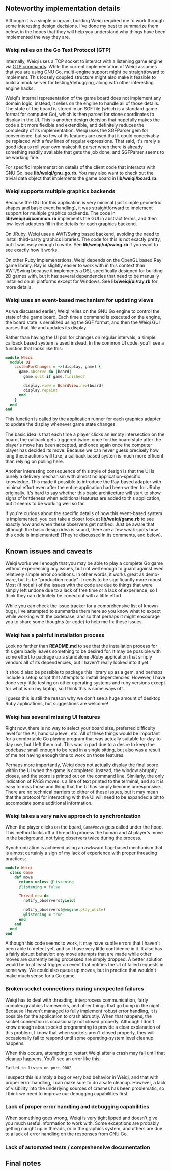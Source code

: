 ## Noteworthy implementation details

Although it is a simple program, building Weiqi required me to work
through some interesting design decisions. I've done my best to summarize 
them below, in the hopes that they will help you understand why things 
have been implemented the way they are.

### Weiqi relies on the Go Text Protocol (GTP)

Internally, Weiqi uses a TCP socket to interact
with a listening game engine via [GTP commands][gtp]. While the current
implementation of Weiqi assumes that you are using [GNU Go][gnugo], 
multi-engine support might be straightfoward to implement. This
loosely coupled structure might also make it feasible to build a 
mock server for testing/debugging, along with other interesting 
engine hacks.

Weiqi's internal representation of the game board does not
implement any domain logic, instead, it relies on the engine
to handle all of those details. The state of the board is
stored in an SGF file (which is a standard game format for
computer Go), which is then parsed for stone coordinates
to display in the UI. This is another design decision that
hopefully makes the code a bit more flexible and extendible,
and definitely reduces the complexity of its implementation.
Weiqi uses the SGFParser gem for convenience, but so few
of its features are used that it could conceivably be replaced
with a few lines of regular expressions. That said, it's rarely
a good idea to roll your own makeshift parser when there is
already something readily available that gets the job done,
and SGFParser seems to be working fine.

For specific implementation details of the client code that
interacts with GNU Go, see **lib/weiqi/gnu_go.rb**. You may
also want to check out the trivial data object that implements the
game board in **lib/weiqi/board.rb**.

### Weiqi supports multiple graphics backends

Because the GUI for this application is very minimal (just simple
geometric shapes and basic event handling), it was straightforward
to implement support for multiple graphics backends. The code in 
**lib/weiqi/ui/common.rb** implements the GUI in abstract terms,
and then low-level adapters fill in the details for each graphics
backend.

On JRuby, Weiqi uses a AWT/Swing based backend, avoiding 
the need to install third-party graphics libraries. The code
for this is not exactly pretty, but it was easy enough to write.
See **lib/weiqi/ui/swing.rb** if you want to see exactly how it works.

On other Ruby implementations, Weiqi depends on the OpenGL based
Ray game library. Ray is slightly easier to work with in this context
than AWT/Swing because it implements a DSL specifically designed for
building 2D games with, but it has several dependencies that need
to be manually installed on all platforms except for Windows. See 
**lib/weiqi/ui/ray.rb** for more details.

### Weiqi uses an event-based mechanism for updating views

As we discussed earlier, Weiqi relies on the GNU Go engine to control the state 
of the game board. Each time a command is executed on the engine, the board
state is serialized using the SGF format, and then the Weiqi GUI parses
that file and updates its display.

Rather than having the UI poll for changes on regular intervals, a simple
callback based system is used instead. In the common UI code, you'll see
a function that looks like this:

```ruby
module Weiqi
  module UI
    ListenForChanges = ->(display, game) {
      game.observe do |board|
        game.quit if game.finished?

        display.view = BoardView.new(board)
        display.repaint
      end
    }
  end
end
```

This function is called by the application runner for
each graphics adapter to update the display whenever 
game state changes.

The basic idea is that each time a player clicks an empty 
intersection on the board, the callback gets triggered twice:
once for the board state after the player's move has been
accepted, and once again once the computer player has decided
its move. Because we can never guess precisely how long these
actions will take, a callback based system is much more efficent
than relying on polling here.

Another interesting consequence of this style of design is that the
UI is purely a delivery mechanism with almost no application-specific
knowledge. This made it possible to introduce the Ray-based
adapter with minimal effort even after the entire application had
been written for JRuby originally. It's hard to say whether this
basic architecture will start to show signs of brittleness when
additional features are added to this application, but it seems
to be working well so far.

If you're curious about the specific details of how this event-based
system is implemented, you can take a closer look at **lib/weiqi/game.rb** 
to see exactly how and when these observers get notified. Just be aware 
that although the basic design idea is sound, there are a few weak 
spots how this code is implemented! (They're discussed in its 
comments, and below).

## Known issues and caveats

Weiqi works well enough that you may be able to play a complete Go game without
experiencing any issues, but not well enough to guard against even relatively
simple error conditions. In other words, it works great as demo-ware, but to be
"production ready" it needs to be significantly more robust. Most (if not all)
of the issues with the code are due to things that were simply left undone due
to a lack of free time or a lack of experience, so I think they can definitely
be ironed out with a little effort.

While you can check the issue tracker for a comprehensive list of known bugs,
I've attempted to summarize them here so you know what to expect while working
with the codebase, and so that perhaps it might encourage you to share some
thoughts (or code) to help me fix these issues.

### Weiqi has a painful installation process

Look no farther than **README.md** to see that the installation process for this
gem badly leaves something to be desired for. It may be possible with some
effort to package up a standalone JRuby application that simply vendors all
of its dependencies, but I haven't really looked into it yet.

It should also be possible to package this library up as a gem, and perhaps
include a setup script that attempts to install dependencies. However, I
have done very little testing on other operating systems and ruby versions 
except for what is on my laptop, so I think this is some ways off.

I guess this is still the reason why we don't see a huge amount of desktop
Ruby applications, but suggestions are welcome!


### Weiqi has several missing UI features

Right now, there is no way to select your board size, preferred difficulty
level for the AI, handicap level, etc. All of these things would be important
for a comfortable Go playing program that was actually suitable for day-to-day
use, but I left them out. This was in part due to a desire to keep the
codebase small enough to be read in a single sitting, but also was a result of
me not having enough time to work on those features.

Perhaps more importantly, Weiqi does not actually display the final score within
the UI when the game is completed. Instead, the window abruptly closes, and the
score is printed out on the command line. Similarly, the only indication of PASS
moves is a line of text printed to the terminal, and so it is easy to miss those
and thing that the UI has simply become unresponsive. There are no technical
barriers to either of these issues, but it may mean that the protocol for
interacting with the UI will need to be expanded a bit to accomodate some
additional information.

### Weiqi takes a very naive approach to synchronization

When the player clicks on the board, `Game#move` gets called under
the hood. This method kicks off a Thread to process
the human and AI player's move in the background, notifying observers
twice during the process.

Synchronization is achieved using an awkward flag-based mechanism that
is almost certainly a sign of my lack of experience with proper threading
practices:

```ruby
module Weiqi
  class Game
    def move
      return unless @listening
      @listening = false

      Thread.new do 
        notify_observers(yield)

        notify_observers(@engine.play_white) 
        @listening = true
      end
    end
  end
end
```

Although this code seems to work, it may have subtle errors that I haven't been
able to detect yet, and so I have very little confidence in it. It also has a
fairly abrupt behavior: any move attempts that are made while other moves
are currently being processed are simply dropped. A better solution would
be to at least trigger an event that notifies the UI of failed requests in
some way. We could also queue up moves, but in practice that wouldn't make
much sense for a Go game.

### Broken socket connections during unexpected failures

Weiqi has to deal with threading, interprocess communication, fairly complex
graphics frameworks, and other things that go bump in the night. Because
I haven't managed to fully implement robust error handling, it is possible
for the application to crash abruptly. When that happens, the socket 
connection is occasionally not closed properly. Although I don't know
enough about socket programming to provide a clear explanation of this
problem, I know that when sockets aren't closed properly, they will
occasionally fail to respond until some operating-system level cleanup 
happens.

When this occurs, attempting to restart Weiqi after a crash may fail
until that cleanup happens. You'll see an error like this:

```Failed to listen on port 9002```

I suspect this is simply a bug or very bad behavior in Weiqi, and that
with proper error handling, I can make sure to do a safe cleanup. However,
a lack of visibility into the underlying sources of crashes has been
problematic, so I think we need to improve our debugging capabilities first.

### Lack of proper error handling and debugging capabilities

When something goes wrong, Weiqi is very tight lipped and doesn't give
you much useful information to work with. Some exceptions are probably
getting caught up in threads, or in the graphics system, and others
are due to a lack of error handling on the responses from GNU Go.



### Lack of automated tests / comprehensive documentation

## Final notes


[gtp]: http://www.lysator.liu.se/~gunnar/gtp/gtp2-spec-draft2/gtp2-spec.html
[gnugo]: http://www.gnu.org/software/gnugo/
[sgf]: http://www.red-bean.com/sgf/
